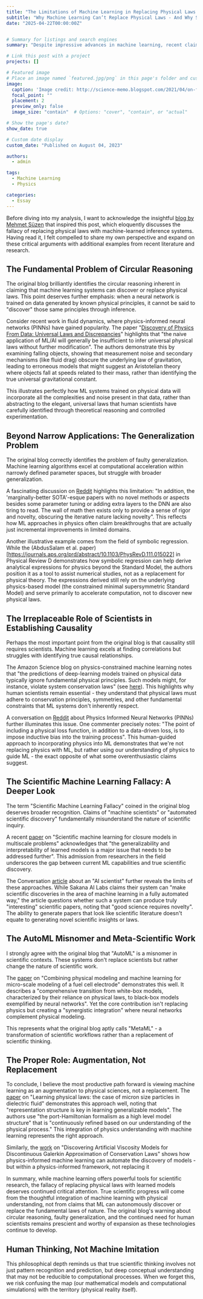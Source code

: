 ```yaml
---
title: "The Limitations of Machine Learning in Replacing Physical Laws: Expanding the Critique"
subtitle: "Why Machine Learning Can’t Replace Physical Laws - And Why Scientists Still Matter"
date: "2025-04-22T00:00:00Z"


# Summary for listings and search engines
summary: "Despite impressive advances in machine learning, recent claims that AI can replace physical laws are deeply flawed. Machine learning models often just replicate existing knowledge from data generated by known physics, lacking true understanding or causal reasoning. While AI is a powerful tool for accelerating research and automating tasks, genuine scientific discovery and the formulation of physical laws still require human insight and expertise."

# Link this post with a project
projects: []

# Featured image
# Place an image named `featured.jpg/png` in this page's folder and customize its options here.
image:
  caption: 'Image credit: http://science-memo.blogspot.com/2021/04/on-fallacy-of-replacing-physical-laws.html'
  focal_point: ""
  placement: 2
  preview_only: false
  image_size: "contain"  # Options: "cover", "contain", or "actual"

# Show the page's date?
show_date: true

# Custom date display
custom_date: "Published on August 04, 2023"

authors:
  - admin

tags:
  - Machine Learning
  - Physics

categories:
  - Essay
---
```


Before diving into my analysis, I want to acknowledge the insightful [blog by Mehmet Süzen](https://science-memo.blogspot.com/2021/04/on-fallacy-of-replacing-physical-laws.html)
that inspired this post, which eloquently discusses the fallacy of replacing physical laws with machine-learned inference
systems. Having read it, I felt compelled to share my own perspective and expand on these critical arguments with 
additional examples from recent literature and research.

## The Fundamental Problem of Circular Reasoning
The original blog brilliantly identifies the circular reasoning inherent in claiming that machine learning systems can 
discover or replace physical laws. This point deserves further emphasis: when a neural network is trained on data 
generated by known physical principles, it cannot be said to "discover" those same principles through inference.

Consider recent work in fluid dynamics, where physics-informed neural networks (PINNs) have gained popularity.
The paper "[Discovery of Physics From Data: Universal Laws and Discrepancies](https://www.frontiersin.org/journals/artificial-intelligence/articles/10.3389/frai.2020.00025/full)"
highlights that "the naive application of ML/AI will generally be insufficient to infer universal physical laws without
further modification". 
The authors demonstrate this by examining falling objects, showing that measurement noise and secondary mechanisms 
(like fluid drag) obscure the underlying law of gravitation, leading to erroneous models that might suggest an
Aristotelian theory where objects fall at speeds related to their mass, rather than identifying the true universal
gravitational constant.

This illustrates perfectly how ML systems trained on physical data will incorporate all the complexities and noise
present in that data, rather than abstracting to the elegant, universal laws that human scientists have carefully
identified through theoretical reasoning and controlled experimentation.

## Beyond Narrow Applications: The Generalization Problem

The original blog correctly identifies the problem of faulty generalization. Machine learning algorithms excel at
computational acceleration within narrowly defined parameter spaces, but struggle with broader generalization.

A fascinating discussion on [Reddit](https://www.reddit.com/r/MachineLearning/comments/lvwt3l/d_some_interesting_observations_about_machine/)
highlights this limitation: "In addition, the 'marginally-better SOTA'-esque papers with no novel methods or aspects 
besides some parameter tuning or adding extra layers to the DNN are also tiring to read. The wall of math then
exists only to provide a sense of rigor and novelty, obscuring the iterative nature lacking novelty".
This reflects how ML approaches in physics often claim breakthroughs that are actually just incremental improvements
in limited domains.

Another illustrative example comes from the field of symbolic regression. 
While the (AbdusSalam et al. paper)[https://journals.aps.org/prd/abstract/10.1103/PhysRevD.111.015022] 
in Physical Review D demonstrates how symbolic regression can help derive analytical expressions for physics beyond the
Standard Model, the authors position it as a tool to assist numerical studies, not as a replacement for physical theory.
The expressions derived still rely on the underlying physics-based model (the constrained minimal supersymmetric
Standard Model) and serve primarily to accelerate computation, not to discover new physical laws.

## The Irreplaceable Role of Scientists in Establishing Causality
Perhaps the most important point from the original blog is that causality still requires scientists. Machine learning 
excels at finding correlations but struggles with identifying true causal relationships.

The Amazon Science blog on physics-constrained machine learning notes that "the predictions of deep-learning models 
trained on physical data typically ignore fundamental physical principles. Such models might, for instance, violate 
system conservation laws" (see [here](https://www.amazon.science/blog/physics-constrained-machine-learning-for-scientific-computing)).
This highlights why human scientists remain essential - they understand that physical laws must adhere to conservation principles,
symmetries, and other fundamental constraints that ML systems don't inherently respect.

A conversation on [Reddit](https://www.reddit.com/r/MachineLearning/comments/18mnl9f/d_i_dont_understand_why_physics_informed_neural/) about Physics Informed Neural Networks (PINNs) further illuminates this issue. 
One commenter precisely notes: "The point of including a physical loss function, in addition to a data-driven loss,
is to impose inductive bias into the training process". This human-guided approach to incorporating physics into ML 
demonstrates that we're not replacing physics with ML, but rather using our understanding of physics to guide
ML - the exact opposite of what some overenthusiastic claims suggest.

## The Scientific Machine Learning Fallacy: A Deeper Look
The term "Scientific Machine Learning Fallacy" coined in the original blog deserves broader recognition.
Claims of "machine scientists" or "automated scientific discovery" fundamentally misunderstand the nature of 
scientific inquiry.

A recent [paper](https://arxiv.org/abs/2403.02913) on "Scientific machine learning for closure models in multiscale problems" acknowledges that 
"the generalizability and interpretability of learned models is a major issue that needs to be addressed further".
This admission from researchers in the field underscores the gap between current ML capabilities and true scientific
discovery.

The Conversation [article](https://theconversation.com/a-new-ai-scientist-can-write-science-papers-without-any-human-input-heres-why-thats-a-problem-237029) about an "AI scientist" further reveals the limits of these approaches.
While Sakana AI Labs claims their system can "make scientific discoveries in the area of machine learning in a 
fully automated way," the article questions whether such a system can produce truly "interesting" scientific papers,
noting that "good science requires novelty". The ability to generate papers that look like scientific literature
doesn't equate to generating novel scientific insights or laws.

## The AutoML Misnomer and Meta-Scientific Work
I strongly agree with the original blog that "AutoML" is a misnomer in scientific contexts. 
These systems don't replace scientists but rather change the nature of scientific work.

The [paper](https://www.semanticscholar.org/paper/Combining-physical-modeling-and-machine-learning-of-Brus/41e8a7335a0541ac1cd41333c97b347b51220070) on "Combining physical modeling and machine learning for micro-scale modeling of a fuel cell electrode" 
demonstrates this well. It describes a "comprehensive transition from white-box models, characterized by their
reliance on physical laws, to black-box models exemplified by neural networks". Yet the core contribution isn't
replacing physics but creating a "synergistic integration" where neural networks complement physical modeling.

This represents what the original blog aptly calls "MetaML" - a transformation of scientific workflows rather than 
a replacement of scientific thinking.

## The Proper Role: Augmentation, Not Replacement
To conclude, I believe the most productive path forward is viewing machine learning as an augmentation to physical 
sciences, not a replacement. The [paper](https://www.semanticscholar.org/paper/Learning-physical-laws%3A-the-case-of-micron-size-in-Matei-Zhenirovskyy/02fad00443cb7f13834f19b69c225478f00602b1) 
on "Learning physical laws: the case of micron size particles in dielectric fluid"
demonstrates this approach well, noting that "representation structure is key in learning generalizable models". 
The authors use "the port-Hamiltonian formalism as a high level model structure" that is 
"continuously refined based on our understanding of the physical process." 
This integration of physics understanding with machine learning represents the right approach.

Similarly, the [work](https://arxiv.org/abs/2402.16517) on "Discovering Artificial Viscosity Models for Discontinuous Galerkin Approximation of 
Conservation Laws" shows how physics-informed machine learning can automate the discovery of models - but within 
a physics-informed framework, not replacing it

In summary, while machine learning offers powerful tools for scientific research, the fallacy of replacing physical
laws with learned models deserves continued critical attention. True scientific progress will come from the thoughtful 
integration of machine learning with physical understanding, not from claims that ML can autonomously discover or
replace the fundamental laws of nature. The original blog's warning about circular reasoning, faulty generalization,
and the continued need for human scientists remains prescient and worthy of expansion as these technologies continue 
to develop.

## Human Thinking, Not Machine Imitation
This philosophical depth reminds us that true scientific thinking involves not just pattern recognition and prediction,
but deep conceptual understanding that may not be reducible to computational processes. When we forget this,
we risk confusing the map (our mathematical models and computational simulations) with the territory 
(physical reality itself).

